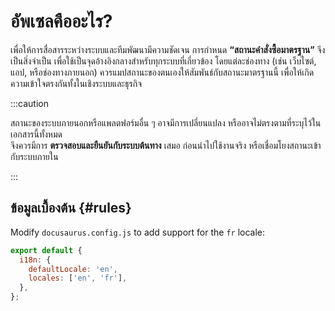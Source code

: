 # อัพเซลคืออะไร?

เพื่อให้การสื่อสารระหว่างระบบและทีมพัฒนามีความชัดเจน การกำหนด **“สถานะคำสั่งซื้อมาตรฐาน”** จึงเป็นสิ่งจำเป็น เพื่อใช้เป็นจุดอ้างอิงกลางสำหรับทุกระบบที่เกี่ยวข้อง โดยแต่ละช่องทาง (เช่น เว็บไซต์, แอป, หรือช่องทางภายนอก) ควรแมปสถานะของตนเองให้สัมพันธ์กับสถานะมาตรฐานนี้ เพื่อให้เกิดความเข้าใจตรงกันทั้งในเชิงระบบและธุรกิจ

:::caution

สถานะของระบบภายนอกหรือแพลตฟอร์มอื่น ๆ อาจมีการเปลี่ยนแปลง หรืออาจไม่ตรงตามที่ระบุไว้ในเอกสารนี้ทั้งหมด  
จึงควรมีการ **ตรวจสอบและยืนยันกับระบบต้นทาง** เสมอ ก่อนนำไปใช้งานจริง หรือเชื่อมโยงสถานะเข้ากับระบบภายใน

:::

## ข้อมูลเบื้องต้น {#rules}

Modify `docusaurus.config.js` to add support for the `fr` locale:

```js title="docusaurus.config.js"
export default {
  i18n: {
    defaultLocale: 'en',
    locales: ['en', 'fr'],
  },
};
```
